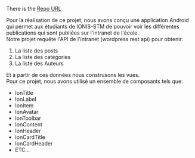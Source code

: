 There is the [Repo URL](https://github.com/adriennickson/ionis-stm-intranet-post-reader)

Pour la réalisation de ce projet, nous avons conçu une application Android qui permet aux étudiants
de IONIS-STM de pouvoir voir les différentes publications qui sont publiées sur l'intranet de l'école.
<br/>
Notre projet requête l'API de l'intranet (wordpress rest api) pour obtenir:
<ol>
    <li>La liste des posts</li>
    <li>La liste des catégories</li>
    <li>La liste des Auteurs</li>
    </ol>
    Et à partir de ces données nous construsons les vues.
<br/>
Pour ce projet, nous avons utilisé un ensemble de composants tels que:  
<ul>
    <li>IonTitle</li>
    <li>IonLabel</li>
    <li>IonItem</li>
    <li>IonAvatar</li>
    <li>IonToolbar</li>
    <li>IonContent</li>
    <li>IonHeader</li>
    <li>IonCardTitle</li>
    <li>IonCardHeader</li>
    <li>ETC...</li>
</ul>           
